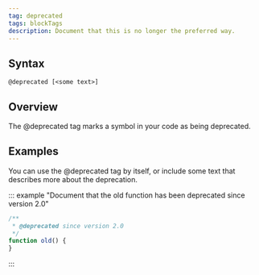 ```yaml
---
tag: deprecated
tags: blockTags
description: Document that this is no longer the preferred way.
---
```


## Syntax

`@deprecated [<some text>]`


## Overview

The @deprecated tag marks a symbol in your code as being deprecated.

## Examples

You can use the @deprecated tag by itself, or include some text that describes more about the
deprecation.

::: example "Document that the old function has been deprecated since version 2.0"

```js
/**
 * @deprecated since version 2.0
 */
function old() {
}
```
:::
